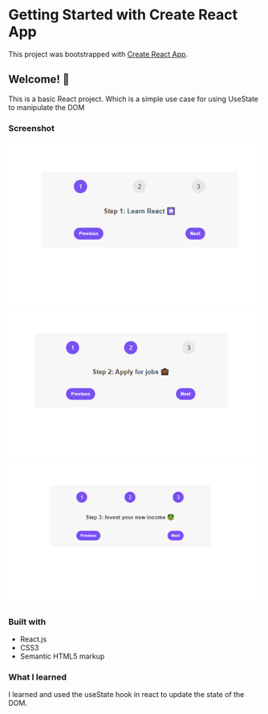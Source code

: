 # Getting Started with Create React App

This project was bootstrapped with [Create React App](https://github.com/facebook/create-react-app).

## Welcome! 👋

This is a basic React project. Which is a simple use case for using UseState to manipulate the DOM

### Screenshot

![screenshot](/public/ss1.png)
![screenshot](/public/ss2.png)
![screenshot](/public/ss3.png)

### Built with

- React.js
- CSS3
- Semantic HTML5 markup

### What I learned

I learned and used the useState hook in react to update the state of the DOM.
